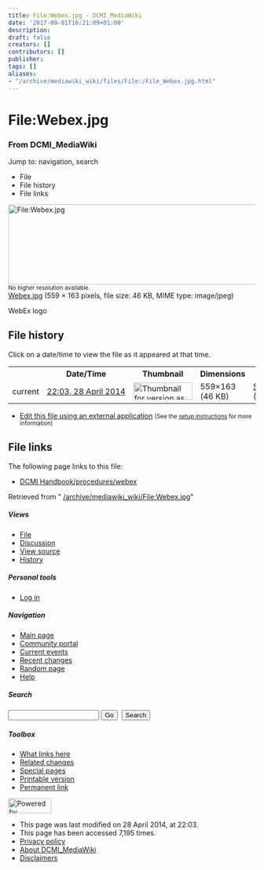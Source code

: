 ```yaml
---
title: File:Webex.jpg - DCMI_MediaWiki
date: '2017-09-01T16:21:09+01:00'
description: 
draft: false
creators: []
contributors: []
publisher: 
tags: []
aliases:
- "/archive/mediawiki_wiki/files/File:/File_Webex.jpg.html"
---
```


<a id="top"></a>
# File:Webex.jpg

### From DCMI\_MediaWiki

Jump to: navigation, search
<!-- start content -->
- File
- File history
- File links

 [<img alt="File:Webex.jpg" src="/images/9/9b/Webex.jpg" width="559" height="163">](/archive/mediawiki_wiki/files/Webex.jpg)  
<small>No higher resolution available.</small>  
 [Webex.jpg](/images/9/9b/Webex.jpg)‎ (559 × 163 pixels, file size: 46 KB, MIME type: image/jpeg)

WebEx logo

<!-- 
NewPP limit report
Preprocessor node count: 1/1000000
Post-expand include size: 0/2097152 bytes
Template argument size: 0/2097152 bytes
Expensive parser function count: 0/100
-->
## File history

Click on a date/time to view the file as it appeared at that time.

<table class="wikitable filehistory">
  <tr>
    <td></td>
    <th>Date/Time</th>
    <th>Thumbnail</th>
    <th>Dimensions</th>
    <th>User</th>
    <th>Comment</th>
  </tr>
  <tr>
    <td>current</td>
    <td class="filehistory-selected" style="white-space: nowrap;"><a href="/archive/mediawiki_wiki/files/Webex.jpg">22:03, 28 April 2014</a></td>
    <td><a href="/images/9/9b/Webex.jpg"><img alt="Thumbnail for version as of 22:03, 28 April 2014" src="/images/9/9b/Webex.jpg" width="120" height="35"></a></td>
    <td>559×163 <span style="white-space: nowrap;">(46 KB)</span>
    </td>
    <td>
      <a href="/index.php?title=User:StuartSutton&amp;action=edit&amp;redlink=1" class="new mw-userlink" title="User:StuartSutton (page does not exist)">StuartSutton</a> <span style="white-space: nowrap;"> <span class="mw-usertoollinks">(<a href="/index.php?title=User_talk:StuartSutton&amp;action=edit&amp;redlink=1" class="new" title="User talk:StuartSutton (page does not exist)">Talk</a> | <a href="/index.php/Special:Contributions/StuartSutton" title="Special:Contributions/StuartSutton">contribs</a>)</span></span>
    </td>
    <td> <span class="comment">(WebEx logo)</span>
    </td>
  </tr>
</table>

  

- [Edit this file using an external application](/index.php?title=File:Webex.jpg&action=edit&externaledit=true&mode=file "File:Webex.jpg") <small>(See the <a href="http://www.mediawiki.org/wiki/Manual:External_editors" class="external text" rel="nofollow">setup instructions</a> for more information)</small>

## File links

The following page links to this file:

- [DCMI Handbook/procedures/webex](/index.php/DCMI_Handbook/procedures/webex "DCMI Handbook/procedures/webex")

Retrieved from " [/archive/mediawiki_wiki/File:Webex.jpg](/archive/mediawiki_wiki/files/File:/File:Webex.jpg.html)"

<!-- end content -->

##### Views

- [File](/archive/mediawiki_wiki/files/File:/File:Webex.jpg.html "View the file page [c]")
- [Discussion](/index.php?title=File_talk:Webex.jpg&action=edit&redlink=1 "Discussion about the content page [t]")
- [View source](/index.php?title=File:Webex.jpg&action=edit "This page is protected.
You can view its source [e]")
- [History](/index.php?title=File:Webex.jpg&action=history "Past revisions of this page [h]")

##### Personal tools

- [Log in](/index.php?title=Special:UserLogin&returnto=File:Webex.jpg "You are encouraged to log in; however, it is not mandatory [o]")

<script type="text/javascript"> if (window.isMSIE55) fixalpha(); </script>

##### Navigation

- [Main page](/index.php/Main_Page "Visit the main page [z]")
- [Community portal](/index.php/DCMI_MediaWiki:Community_portal "About the project, what you can do, where to find things")
- [Current events](/index.php/DCMI_MediaWiki:Current_events "Find background information on current events")
- [Recent changes](/index.php/Special:RecentChanges "The list of recent changes in the wiki [r]")
- [Random page](/index.php/Special:Random "Load a random page [x]")
- [Help](/index.php/Help:Contents "The place to find out")

##### <label for="searchInput">Search</label>

<form action="/index.php" id="searchform">
				<input type="hidden" name="title" value="Special:Search">
				<input id="searchInput" title="Search DCMI_MediaWiki" accesskey="f" type="search" name="search">
				<input type="submit" name="go" class="searchButton" id="searchGoButton" value="Go" title="Go to a page with this exact name if exists"> 
				<input type="submit" name="fulltext" class="searchButton" id="mw-searchButton" value="Search" title="Search the pages for this text">
			</form>

##### Toolbox

- [What links here](/index.php/Special:WhatLinksHere/File:Webex.jpg "List of all wiki pages that link here [j]")
- [Related changes](/index.php/Special:RecentChangesLinked/File:Webex.jpg "Recent changes in pages linked from this page [k]")
- [Special pages](/index.php/Special:SpecialPages "List of all special pages [q]")
- [Printable version](/index.php?title=File:Webex.jpg&printable=yes "Printable version of this page [p]")
- [Permanent link](/index.php?title=File:Webex.jpg&oldid=7537 "Permanent link to this revision of the page")

<!-- end of the left (by default at least) column -->

 [<img src="/skins/common/images/poweredby_mediawiki_88x31.png" height="31" width="88" alt="Powered by MediaWiki">](http://www.mediawiki.org/)

- This page was last modified on 28 April 2014, at 22:03.
- This page has been accessed 7,195 times.
- [Privacy policy](/index.php/DCMI_MediaWiki:Privacy_policy "DCMI MediaWiki:Privacy policy")
- [About DCMI\_MediaWiki](/index.php/DCMI_MediaWiki:About "DCMI MediaWiki:About")
- [Disclaimers](/index.php/DCMI_MediaWiki:General_disclaimer "DCMI MediaWiki:General disclaimer")

<script>if (window.runOnloadHook) runOnloadHook();</script><!-- Served in 0.464 secs. -->
